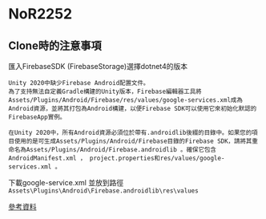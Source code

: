 # NoR2252

## Clone時的注意事項

匯入FirebaseSDK (FirebaseStorage)選擇dotnet4的版本  
```
Unity 2020中缺少Firebase Android配置文件。
為了支持無法自定義Gradle構建的Unity版本，Firebase編輯器工具將Assets/Plugins/Android/Firebase/res/values/google-services.xml成為Android資源，並將其打包為Android構建，以便Firebase SDK可以使用它來初始化默認的FirebaseApp實例。

在Unity 2020中，所有Android資源必須位於帶有.androidlib後綴的目錄中。如果您的項目使用的是可生成Assets/Plugins/Android/Firebase目錄的Firebase SDK，請將其重命名為Assets/Plugins/Android/Firebase.androidlib 。確保它包含AndroidManifest.xml ， project.properties和res/values/google-services.xml 。
```

下載google-service.xml 並放到路徑 `Assets\Plugins\Android\Firebase.androidlib\res\values`

[參考資料](https://firebase.google.com/docs/unity/setup?authuser=0#add-sdks)